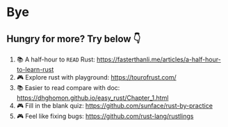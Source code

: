 # Bye

## Hungry for more? Try below 👇

1. 📚 A half-hour to `READ` Rust: https://fasterthanli.me/articles/a-half-hour-to-learn-rust
1. 🎮 Explore rust with playground: https://tourofrust.com/
1. 📚 Easier to read compare with doc: https://dhghomon.github.io/easy_rust/Chapter_1.html
1. 🎮 Fill in the blank quiz: https://github.com/sunface/rust-by-practice
1. 🎮 Feel like fixing bugs: https://github.com/rust-lang/rustlings
